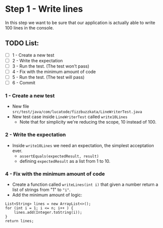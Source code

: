 # Step 1 - Write lines

In this step we want to be sure that our application is actually able to write 100 lines in the console.

## TODO List:
- [ ] 1 - Create a new test
- [ ] 2 - Write the expectation
- [ ] 3 - Run the test. (The test won't pass)
- [ ] 4 - Fix with the minimum amount of code
- [ ] 5 - Run the test. (The test will pass)
- [ ] 6 - Commit

### 1 - Create a new test

- New file `src/test/java/com/lucatode/fizzbuzzkata/LineWriterTest.java`
- New test case inside `LineWriterTest` called `write10Lines`
    - Note that for simplicity we're reducing the scope, 10 instead of 100.

### 2 - Write the expectation

- Inside `write10Lines` we need an expectation, the simplest acceptation ever.
    - `assertEquals(expectedResult, result)`
    - defining `expectedResult` as a list from 1 to 10.
  
### 4 - Fix with the minimum amount of code

- Create a function called `writeLines(int i)` that given a number return a list of strings from "1" to `"i"`.
- Add the minimum amount of logic:
```
List<String> lines = new ArrayList<>();
for (int i = 1; i <= n; i++ ) {
    lines.add(Integer.toString(i));
}
return lines;
```